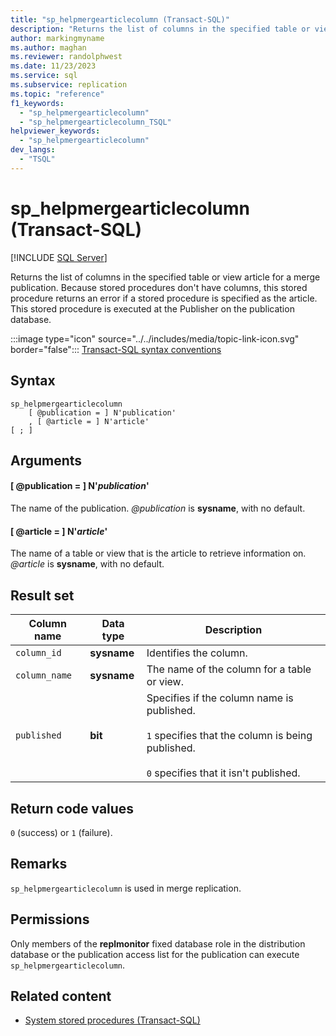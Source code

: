 ```yaml
---
title: "sp_helpmergearticlecolumn (Transact-SQL)"
description: "Returns the list of columns in the specified table or view article for a merge publication."
author: markingmyname
ms.author: maghan
ms.reviewer: randolphwest
ms.date: 11/23/2023
ms.service: sql
ms.subservice: replication
ms.topic: "reference"
f1_keywords:
  - "sp_helpmergearticlecolumn"
  - "sp_helpmergearticlecolumn_TSQL"
helpviewer_keywords:
  - "sp_helpmergearticlecolumn"
dev_langs:
  - "TSQL"
---
```

# sp_helpmergearticlecolumn (Transact-SQL)

[!INCLUDE [SQL Server](../../includes/applies-to-version/sqlserver.md)]

Returns the list of columns in the specified table or view article for a merge publication. Because stored procedures don't have columns, this stored procedure returns an error if a stored procedure is specified as the article. This stored procedure is executed at the Publisher on the publication database.

:::image type="icon" source="../../includes/media/topic-link-icon.svg" border="false"::: [Transact-SQL syntax conventions](../../t-sql/language-elements/transact-sql-syntax-conventions-transact-sql.md)

## Syntax

```syntaxsql
sp_helpmergearticlecolumn
    [ @publication = ] N'publication'
    , [ @article = ] N'article'
[ ; ]
```

## Arguments

#### [ @publication = ] N'*publication*'

The name of the publication. *@publication* is **sysname**, with no default.

#### [ @article = ] N'*article*'

The name of a table or view that is the article to retrieve information on. *@article* is **sysname**, with no default.

## Result set

| Column name | Data type | Description |
| --- | --- | --- |
| `column_id` | **sysname** | Identifies the column. |
| `column_name` | **sysname** | The name of the column for a table or view. |
| `published` | **bit** | Specifies if the column name is published.<br /><br />`1` specifies that the column is being published.<br /><br />`0` specifies that it isn't published. |

## Return code values

`0` (success) or `1` (failure).

## Remarks

`sp_helpmergearticlecolumn` is used in merge replication.

## Permissions

Only members of the **replmonitor** fixed database role in the distribution database or the publication access list for the publication can execute `sp_helpmergearticlecolumn`.

## Related content

- [System stored procedures (Transact-SQL)](system-stored-procedures-transact-sql.md)
